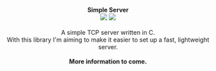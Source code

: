 <p align="center">
	<b>Simple Server</b><br>
	<img src="https://img.shields.io/github/license/LonerLena/SimpleServer?style=for-the-badge"/>
	<img src="https://img.shields.io/github/issues-raw/lonerlena/simpleserver?style=for-the-badge"/><br><br>
	<a>A simple TCP server written in C.</a><br>
  <a>With this library I'm aiming to make it easier to set up a fast, lightweight server.</a><br><br>
	<b>More information to come.</b>
</p>
